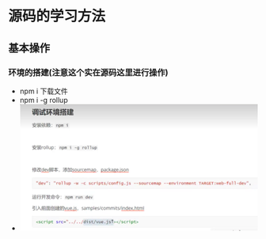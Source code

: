 # 源码的学习方法

## 基本操作

### 环境的搭建(注意这个实在源码这里进行操作)
- npm i 下载文件
- npm i -g rollup
- ![](../../image/Snipaste_2022-08-18_23-08-12.png)

